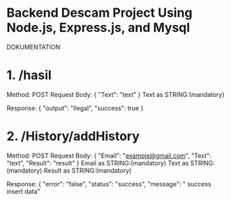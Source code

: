 # Backend Descam Project Using Node.js, Express.js, and Mysql

DOKUMENTATION

# 1. /hasil
Method: POST
Request Body:
{
    "Text": "text"
}
Text as STRING:(mandatory)

Response:
{
    "output": "Ilegal",
    "success": true
}

# 2. /History/addHistory
Method: POST
Request Body:
{
    "Email": "example@gmail.com",
    "Text": "text",
    "Result": "result"
}
Email as STRING:(mandatory)
Text as STRING:(mandatory)
Result as STRING:(mandatory)

Response:
{
    "error": "false", 
    "status": "success",
    "message": " success insert data"
